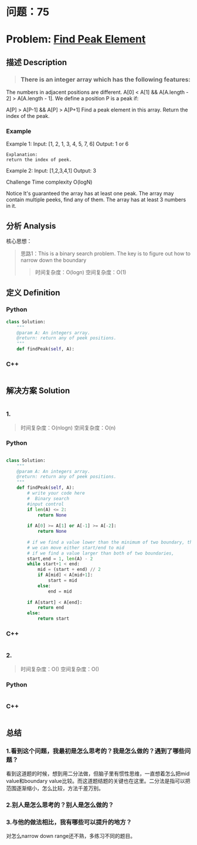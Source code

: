 
# 问题：75
# Problem: [Find Peak Element](https://www.lintcode.com/problem/find-peak-element/description)

## 描述 Description
> ### There is an integer array which has the following features:

The numbers in adjacent positions are different.
A[0] < A[1] && A[A.length - 2] > A[A.length - 1].
We define a position P is a peak if:

A[P] > A[P-1] && A[P] > A[P+1]
Find a peak element in this array. Return the index of the peak.

###  Example
Example 1:
	Input:  [1, 2, 1, 3, 4, 5, 7, 6]
	Output:  1 or 6
	
	Explanation:
	return the index of peek.


Example 2:
	Input: [1,2,3,4,1]
	Output:  3

Challenge
Time complexity O(logN)

Notice
It's guaranteed the array has at least one peak.
The array may contain multiple peeks, find any of them.
The array has at least 3 numbers in it.



## 分析 Analysis

核心思想：
> 思路1：This is a binary search problem. The key is to figure out how to narrow down the boundary
>> 时间复杂度：O(logn)
>> 空间复杂度：O(1)


## 定义 Definition

### Python


```python
class Solution:
    """
    @param A: An integers array.
    @return: return any of peek positions.
    """
    def findPeak(self, A):

```

### C++

```c++

```


## 解决方案 Solution
```

```
### 1.

> 时间复杂度：O(nlogn)
> 空间复杂度：O(n)

### Python


```python

class Solution:
    """
    @param A: An integers array.
    @return: return any of peek positions.
    """
    def findPeak(self, A):
        # write your code here
        #  Binary search
        #input control
        if len(A) <= 2:
            return None
        
        if A[0] >= A[1] or A[-1] >= A[-2]:
            return None
        
        # if we find a value lower than the minimum of two boundary, there must have at lease two peaks
        # we can move either start/end to mid
        # if we find a value larger than both of two boundaries, 
        start,end = 1, len(A) - 2
        while start+1 < end:
            mid = (start + end) // 2
            if A[mid] < A[mid+1]:
                start = mid
            else:
                end = mid
                
        if A[start] < A[end]:
            return end
        else:    
            return start
```

### C++

```c++

```


### 2.

> 时间复杂度：O()
> 空间复杂度：O()

### Python


```python

```

### C++

```c++

```



## 总结

### 1.看到这个问题，我最初是怎么思考的？我是怎么做的？遇到了哪些问题？
看到这道题的时候，想到用二分法做，但脑子里有惯性思维，一直想着怎么把mid value和boundary value比较。而这道题结题的关键也在这里。二分法是指可以把范围逐渐缩小，怎么比较，方法千差万别。

### 2.别人是怎么思考的？别人是怎么做的？


### 3.与他的做法相比，我有哪些可以提升的地方？
对怎么narrow down range还不熟，多练习不同的题目。


```python

```

